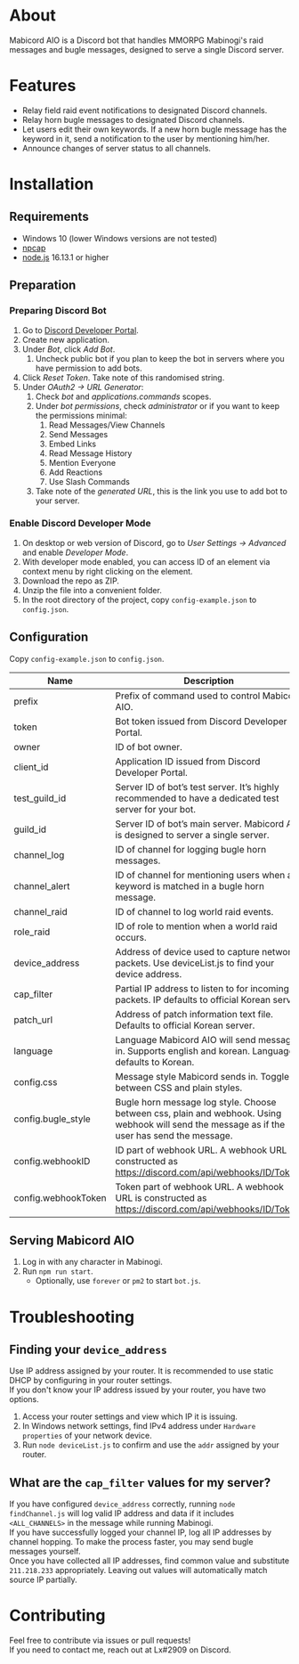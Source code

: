 # About

Mabicord AIO is a Discord bot that handles MMORPG Mabinogi's raid messages and bugle messages, designed to serve a single Discord server.

# Features

- Relay field raid event notifications to designated Discord channels.
- Relay horn bugle messages to designated Discord channels.
- Let users edit their own keywords. If a new horn bugle message has the keyword in it, send a notification to the user by mentioning him/her.
- Announce changes of server status to all channels.

# Installation

## Requirements

- Windows 10 (lower Windows versions are not tested)
- [npcap](https://npcap.com/)
- [node.js](https://nodejs.org/) 16.13.1 or higher

## Preparation

### Preparing Discord Bot

1. Go to [Discord Developer Portal](https://discord.com/developers/applications).
2. Create new application.
3. Under *Bot*, click *Add Bot*.
    1. Uncheck public bot if you plan to keep the bot in servers where you have permission to add bots.
4. Click *Reset Token*. Take note of this randomised string.
5. Under *OAuth2 → URL Generator*:
    1. Check *bot* and *applications.commands* scopes.
    2. Under *bot permissions*, check *administrator* or if you want to keep the permissions minimal:
        1. Read Messages/View Channels
        2. Send Messages
        3. Embed Links
        4. Read Message History
        5. Mention Everyone
        6. Add Reactions
        7. Use Slash Commands
    3. Take note of the *generated URL*, this is the link you use to add bot to your server.

### Enable Discord Developer Mode

1. On desktop or web version of Discord, go to *User Settings → Advanced* and enable *Developer Mode*.
2. With developer mode enabled, you can access ID of an element via context menu by right clicking on the element.
3. Download the repo as ZIP.
4. Unzip the file into a convenient folder.
5. In the root directory of the project, copy `config-example.json` to `config.json`.

## Configuration

Copy `config-example.json` to `config.json`.

| Name | Description |
| --- | --- |
| prefix | Prefix of command used to control Mabicord AIO. |
| token | Bot token issued from Discord Developer Portal. |
| owner | ID of bot owner. |
| client_id | Application ID issued from Discord Developer Portal. |
| test_guild_id | Server ID of bot’s test server. It’s highly recommended to have a dedicated test server for your bot. |
| guild_id | Server ID of bot’s main server. Mabicord AIO is designed to server a single server. |
| channel_log | ID of channel for logging bugle horn messages. |
| channel_alert | ID of channel for mentioning users when a keyword is matched in a bugle horn message. |
| channel_raid | ID of channel to log world raid events. |
| role_raid | ID of role to mention when a world raid occurs. |
| device_address | Address of device used to capture network packets. Use deviceList.js to find your device address. |
| cap_filter | Partial IP address to listen to for incoming packets. IP defaults to official Korean server. |
| patch_url | Address of patch information text file. Defaults to official Korean server. |
| language | Language Mabicord AIO will send messages in. Supports english and korean. Language defaults to Korean. |
| config.css | Message style Mabicord sends in. Toggles between CSS and plain styles. |
| config.bugle_style | Bugle horn message log style. Choose between css, plain and webhook. Using webhook will send the message as if the user has send the message. |
| config.webhookID | ID part of webhook URL. A webhook URL is constructed as https://discord.com/api/webhooks/ID/Token. |
| config.webhookToken | Token part of webhook URL. A webhook URL is constructed as https://discord.com/api/webhooks/ID/Token. |

## Serving Mabicord AIO

1. Log in with any character in Mabinogi.
2. Run `npm run start`.
    - Optionally, use `forever` or `pm2` to start `bot.js`.

# Troubleshooting

## Finding your `device_address`

Use IP address assigned by your router. It is recommended to use static DHCP by configuring in your router settings.  
If you don't know your IP address issued by your router, you have two options.
1. Access your router settings and view which IP it is issuing.
2. In Windows network settings, find IPv4 address under `Hardware properties` of your network device.
3. Run `node deviceList.js` to confirm and use the `addr` assigned by your router.

## What are the `cap_filter` values for my server?

If you have configured `device_address` correctly, running `node findChannel.js` will log valid IP address and data if it includes `<ALL_CHANNELS>` in the message while running Mabinogi.  
If you have successfully logged your channel IP, log all IP addresses by channel hopping. To make the process faster, you may send bugle messages yourself.  
Once you have collected all IP addresses, find common value and substitute `211.218.233` appropriately. Leaving out values will automatically match source IP partially.

# Contributing

Feel free to contribute via issues or pull requests!  
If you need to contact me, reach out at Lx#2909 on Discord.
